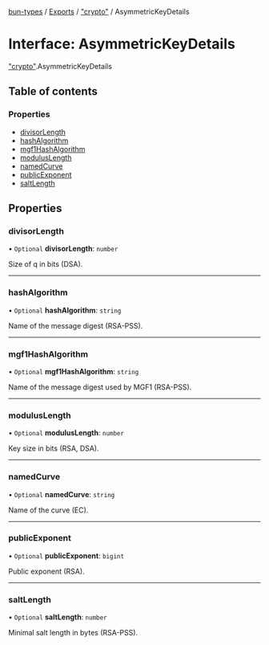 [bun-types](https://github.com/oven-sh/bun-types/blob/master/api-docs/README.md) / [Exports](https://github.com/oven-sh/bun-types/blob/master/api-docs/modules.md) / ["crypto"](https://github.com/oven-sh/bun-types/blob/master/api-docs/modules/crypto_.md) / AsymmetricKeyDetails

# Interface: AsymmetricKeyDetails

["crypto"](https://github.com/oven-sh/bun-types/blob/master/api-docs/modules/crypto_.md).AsymmetricKeyDetails

## Table of contents

### Properties

- [divisorLength](https://github.com/oven-sh/bun-types/blob/master/api-docs/interfaces/crypto_.AsymmetricKeyDetails.md#divisorlength)
- [hashAlgorithm](https://github.com/oven-sh/bun-types/blob/master/api-docs/interfaces/crypto_.AsymmetricKeyDetails.md#hashalgorithm)
- [mgf1HashAlgorithm](https://github.com/oven-sh/bun-types/blob/master/api-docs/interfaces/crypto_.AsymmetricKeyDetails.md#mgf1hashalgorithm)
- [modulusLength](https://github.com/oven-sh/bun-types/blob/master/api-docs/interfaces/crypto_.AsymmetricKeyDetails.md#moduluslength)
- [namedCurve](https://github.com/oven-sh/bun-types/blob/master/api-docs/interfaces/crypto_.AsymmetricKeyDetails.md#namedcurve)
- [publicExponent](https://github.com/oven-sh/bun-types/blob/master/api-docs/interfaces/crypto_.AsymmetricKeyDetails.md#publicexponent)
- [saltLength](https://github.com/oven-sh/bun-types/blob/master/api-docs/interfaces/crypto_.AsymmetricKeyDetails.md#saltlength)

## Properties

### divisorLength

• `Optional` **divisorLength**: `number`

Size of q in bits (DSA).

___

### hashAlgorithm

• `Optional` **hashAlgorithm**: `string`

Name of the message digest (RSA-PSS).

___

### mgf1HashAlgorithm

• `Optional` **mgf1HashAlgorithm**: `string`

Name of the message digest used by MGF1 (RSA-PSS).

___

### modulusLength

• `Optional` **modulusLength**: `number`

Key size in bits (RSA, DSA).

___

### namedCurve

• `Optional` **namedCurve**: `string`

Name of the curve (EC).

___

### publicExponent

• `Optional` **publicExponent**: `bigint`

Public exponent (RSA).

___

### saltLength

• `Optional` **saltLength**: `number`

Minimal salt length in bytes (RSA-PSS).
